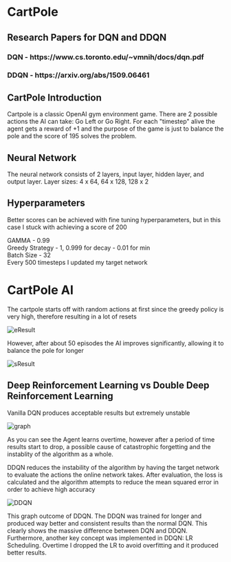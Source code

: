 # CartPole

<h2>Research Papers for DQN and DDQN</h2>
<h3> DQN - https://www.cs.toronto.edu/~vmnih/docs/dqn.pdf</h3>
<h3> DDQN - https://arxiv.org/abs/1509.06461</h3>

<h2>CartPole Introduction</h2>
<p>Cartpole is a classic OpenAI gym environment game. There are 2 possible actions the AI can take: Go Left or Go Right. For each "timestep" alive the agent gets a reward of +1 and the purpose of the game is just to balance the pole and the score of 195 solves the problem.</p>

<h2>Neural Network</h2>
<p> The neural network consists of 2 layers, input layer, hidden layer, and output layer. Layer sizes: 4 x 64, 64 x 128, 128 x 2</p>

<h2>Hyperparameters</h2>
<p> Better scores can be achieved with fine tuning hyperparameters, but in this case I stuck with achieving a score of 200</p>
<p>GAMMA - 0.99<br>
Greedy Strategy - 1, 0.999 for decay - 0.01 for min<br>
Batch Size - 32<br>
Every 500 timesteps I updated my target network </p>


<h1>CartPole AI</h1>
<p> The cartpole starts off with random actions at first since the greedy policy is very high, therefore resulting in a lot of resets</p>

![eResult](https://user-images.githubusercontent.com/41172710/181115048-54dfdaba-bb65-4af1-be6a-781888068a07.gif)<br>

<p>However, after about 50 episodes the AI improves significantly, allowing it to balance the pole for longer</p>

![sResult](https://user-images.githubusercontent.com/41172710/181115206-9a83e514-2367-489c-9e9b-86da511d20a8.gif)<br>

<h2> Deep Reinforcement Learning vs Double Deep Reinforcement Learning</h2>
<p> Vanilla DQN produces acceptable results but extremely unstable</p>

![graph](https://user-images.githubusercontent.com/41172710/181115465-b348ef8f-e384-417e-b4c9-0f408d375c2a.png)

<p>As you can see the Agent learns overtime, however after a period of time results start to drop, a possible cause of catastrophic forgetting and the instablity of the algorithm as a whole.</p>

<p> DDQN reduces the instability of the algorithm by having the target network to evaluate the actions the online network takes. After evaluation, the loss is calculated and the algorithm attempts to reduce the mean squared error in order to achieve high accuracy</p>

![DDQN](https://user-images.githubusercontent.com/41172710/181116064-93467d52-f5a3-40f9-a356-ca7aae0c7899.png)

<p>This graph outcome of DDQN. The DDQN was trained for longer and produced way better and consistent results than the normal DQN. This clearly shows the massive difference between DQN and DDQN. Furthermore, another key concept was implemented in DDQN: LR Scheduling. Overtime I dropped the LR to avoid overfitting and it produced better results.</p>

